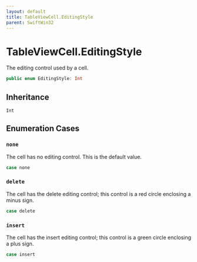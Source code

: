 ```yaml
---
layout: default
title: TableViewCell.EditingStyle
parent: SwiftWin32
---
```

# TableViewCell.EditingStyle

The editing control used by a cell.

``` swift
public enum EditingStyle: Int 
```

## Inheritance

`Int`

## Enumeration Cases

### `none`

The cell has no editing control. This is the default value.

``` swift
case none
```

### `delete`

The cell has the delete editing control; this control is a red circle
enclosing a minus sign.

``` swift
case delete
```

### `insert`

The cell has the insert editing control; this control is a green circle
enclosing a plus sign.

``` swift
case insert
```
